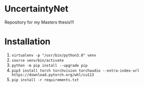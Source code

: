 # UncertaintyNet
Repository for my Masters thesis!!!

# Installation
1. `virtualenv -p "/usr/bin/python3.8" venv`
2. `source venv/bin/activate` 
3. `python -m pip install --upgrade pip`
4. `pip3 install torch torchvision torchaudio --extra-index-url https://download.pytorch.org/whl/cu113`
5. `pip install -r requirements.txt`
